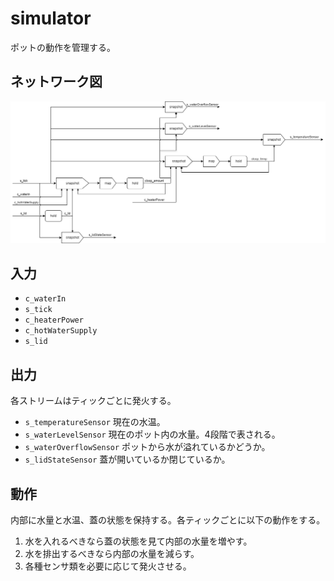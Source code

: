 # simulator

ポットの動作を管理する。

## ネットワーク図

![simulator.png](../images/simulator.png)

## 入力

- `c_waterIn`
- `s_tick`
- `c_heaterPower`
- `c_hotWaterSupply`
- `s_lid`

## 出力

各ストリームはティックごとに発火する。

- `s_temperatureSensor` 現在の水温。
- `s_waterLevelSensor` 現在のポット内の水量。4段階で表される。
- `s_waterOverflowSensor` ポットから水が溢れているかどうか。
- `s_lidStateSensor` 蓋が開いているか閉じているか。

## 動作

内部に水量と水温、蓋の状態を保持する。各ティックごとに以下の動作をする。

1. 水を入れるべきなら蓋の状態を見て内部の水量を増やす。
2. 水を排出するべきなら内部の水量を減らす。
3. 各種センサ類を必要に応じて発火させる。
